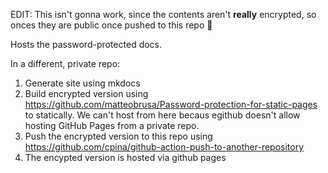 EDIT: This isn't gonna work, since the contents aren't __really__ encrypted, so onces they are public once pushed to this repo :facepalm:

Hosts the password-protected docs.

In a different, private repo:
1. Generate site using mkdocs
2. Build encrypted version using https://github.com/matteobrusa/Password-protection-for-static-pages to statically.
  We can't host from here becaus egithub doesn't allow hosting GitHub Pages from a private repo.
3. Push the encrypted version to this repo using https://github.com/cpina/github-action-push-to-another-repository
4. The encypted version is hosted via github pages
